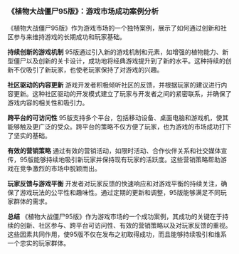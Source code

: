 ### 《植物大战僵尸95版》：游戏市场成功案例分析

《植物大战僵尸95版》作为游戏市场的一个独特案例，展示了如何通过创新和社区参与来维持游戏的长期成功和玩家基础。

**持续创新的游戏机制**
95版通过引入新的游戏机制和元素，如增强的植物能力、新型僵尸以及创新的关卡设计，成功地将经典游戏提升到了新的水平。这种持续的创新不仅吸引了新玩家，也使老玩家保持了对游戏的兴趣。

**社区驱动的内容更新**
游戏开发者积极倾听社区的反馈，并根据玩家的建议进行内容更新。这种社区驱动的开发模式建立了玩家与开发者之间的紧密联系，并确保了游戏内容的相关性和吸引力。

**跨平台的可访问性**
95版支持多个平台，包括移动设备、桌面电脑和游戏机，使其能够触及更广泛的受众。跨平台的策略不仅方便了玩家，也为游戏的市场成功打下了坚实的基础。

**有效的营销策略**
通过有效的营销活动，如限时活动、合作伙伴关系和社交媒体宣传，95版能够持续地吸引新玩家并保持现有玩家的活跃度。这些营销策略帮助游戏在竞争激烈的市场中脱颖而出。

**玩家反馈与游戏平衡**
开发者对玩家反馈的快速响应和对游戏平衡的持续关注，确保了游戏玩法的公平性和趣味性。通过定期的更新和调整，95版能够满足不同玩家群体的需求。

**总结**
《植物大战僵尸95版》作为游戏市场的一个成功案例，其成功的关键在于持续的创新、社区参与、跨平台可访问性、有效的营销策略以及对玩家反馈的重视。这些因素共同作用，使95版不仅在发布之初取得成功，而且能够持续吸引和维系一个忠实的玩家群体。